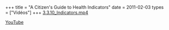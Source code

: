 +++
title = "A Citizen's Guide to Health Indicators"
date = 2011-02-03
types = ["Vidéos"]
+++
[3.3.10_Indicators.mp4](/files/3.3.10_Indicators.mp4)

[YouTube](https://www.youtube.com/watch?v=axLta4DL_iw)
